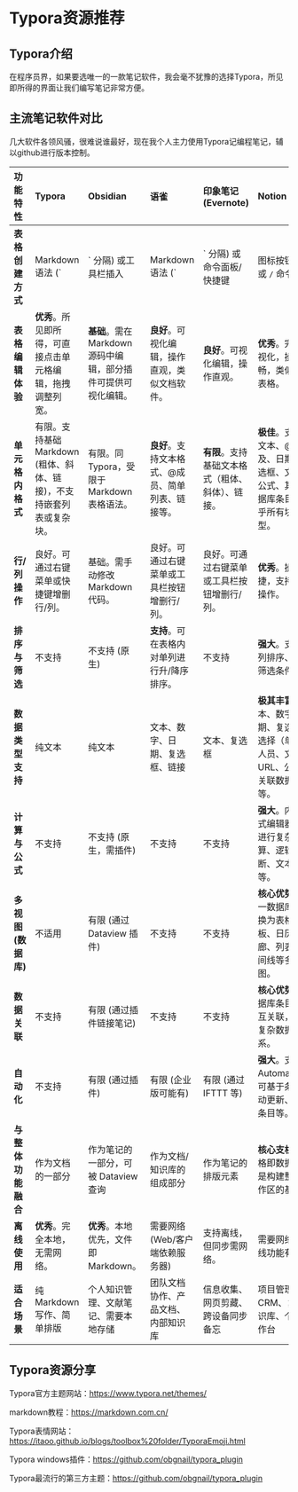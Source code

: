 # Typora资源推荐

## Typora介绍

在程序员界，如果要选唯一的一款笔记软件，我会毫不犹豫的选择Typora，所见即所得的界面让我们编写笔记非常方便。

## 主流笔记软件对比

几大软件各领风骚，很难说谁最好，现在我个人主力使用Typora记编程笔记，辅以github进行版本控制。

| 功能特性            | **Typora**                                                   | **Obsidian**                                                 | **语雀**                                          | **印象笔记 (Evernote)**                          | **Notion**                                                   |
| :------------------ | :----------------------------------------------------------- | :----------------------------------------------------------- | :------------------------------------------------ | :----------------------------------------------- | :----------------------------------------------------------- |
| **表格创建方式**    | Markdown 语法 (`|` 分隔) 或工具栏插入                        | Markdown 语法 (`|` 分隔) 或命令面板/快捷键                   | 图标按钮插入或 `/` 命令                           | 图标按钮插入                                     | `/` 命令或 `/table`                                          |
| **表格编辑体验**    | **优秀**。所见即所得，可直接点击单元格编辑，拖拽调整列宽。   | **基础**。需在 Markdown 源码中编辑，部分插件可提供可视化编辑。 | **良好**。可视化编辑，操作直观，类似文档软件。    | **良好**。可视化编辑，操作直观。                 | **优秀**。完全可视化，操作流畅，类似电子表格。               |
| **单元格内格式**    | 有限。支持基础 Markdown (粗体、斜体、链接)，不支持嵌套列表或复杂块。 | 有限。同 Typora，受限于 Markdown 表格语法。                  | **良好**。支持文本格式、@成员、简单列表、链接等。 | **有限**。支持基础文本格式（粗体、斜体）、链接。 | **极佳**。支持富文本、@提及、日期、复选框、文件、公式、其他数据库条目等几乎所有块类型。 |
| **行/列操作**       | 良好。可通过右键菜单或快捷键增删行/列。                      | 基础。需手动修改 Markdown 代码。                             | 良好。可通过右键菜单或工具栏按钮增删行/列。       | 良好。可通过右键菜单或工具栏按钮增删行/列。      | **优秀**。操作便捷，支持批量操作。                           |
| **排序与筛选**      | 不支持                                                       | 不支持 (原生)                                                | **支持**。可在表格内对单列进行升/降序排序。       | 不支持                                           | **强大**。支持多列排序、复杂筛选条件。                       |
| **数据类型支持**    | 纯文本                                                       | 纯文本                                                       | 文本、数字、日期、复选框、链接                    | 文本、复选框                                     | **极其丰富**：文本、数字、日期、复选框、选择（单/多）、人员、文件、URL、公式、关联数据库等。 |
| **计算与公式**      | 不支持                                                       | 不支持 (原生，需插件)                                        | 不支持                                            | 不支持                                           | **强大**。内置公式编辑器，可进行复杂计算、逻辑判断、文本处理等。 |
| **多视图 (数据库)** | 不适用                                                       | 有限 (通过 Dataview 插件)                                    | 不支持                                            | 不支持                                           | **核心优势**。同一数据库可切换为表格、看板、日历、画廊、列表、时间线等多种视图。 |
| **数据关联**        | 不支持                                                       | 有限 (通过插件链接笔记)                                      | 不支持                                            | 不支持                                           | **核心优势**。数据库条目可相互关联，构建复杂数据关系。       |
| **自动化**          | 不支持                                                       | 有限 (通过插件)                                              | 有限 (企业版可能有)                               | 有限 (通过 IFTTT 等)                             | **强大**。支持 Automations，可基于条件自动更新、创建条目等。 |
| **与整体功能融合**  | 作为文档的一部分                                             | 作为笔记的一部分，可被 Dataview 查询                         | 作为文档/知识库的组成部分                         | 作为笔记的排版元素                               | **核心支柱**。表格即数据库，是构建整个工作区的基础。         |
| **离线使用**        | **优秀**。完全本地，无需网络。                               | **优秀**。本地优先，文件即 Markdown。                        | 需要网络 (Web/客户端依赖服务器)                   | 支持离线，但同步需网络。                         | 需要网络，离线功能有限。                                     |
| **适合场景**        | 纯 Markdown 写作、简单排版                                   | 个人知识管理、文献笔记、需要本地存储                         | 团队文档协作、产品文档、内部知识库                | 信息收集、网页剪藏、跨设备同步备忘               | 项目管理、CRM、复杂知识库、个人工作台                        |

## Typora资源分享

Typora官方主题网站：https://www.typora.net/themes/

markdown教程：https://markdown.com.cn/

Typora表情网站：https://itaoo.github.io/blogs/toolbox%20folder/TyporaEmoji.html

Typora windows插件：https://github.com/obgnail/typora_plugin 

Typora最流行的第三方主题：https://github.com/obgnail/typora_plugin

